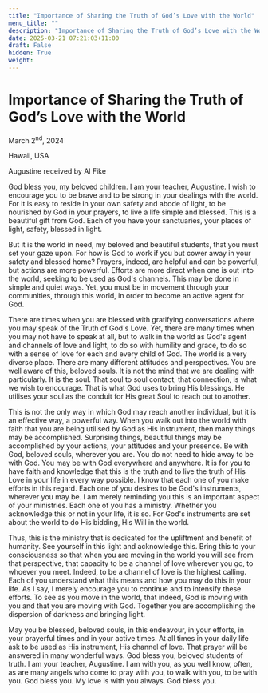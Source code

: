 ```yaml
---
title: "Importance of Sharing the Truth of God’s Love with the World"
menu_title: ""
description: "Importance of Sharing the Truth of God’s Love with the World"
date: 2025-03-21 07:21:03+11:00
draft: False
hidden: True
weight:
---
```

# Importance of Sharing the Truth of God’s Love with the World

March 2<sup>nd</sup>, 2024

Hawaii, USA

Augustine received by Al Fike

God bless you, my beloved children. I am your teacher, Augustine. I wish to encourage you to be brave and to be strong in your dealings with the world. For it is easy to reside in your own safety and abode of light, to be nourished by God in your prayers, to live a life simple and blessed. This is a beautiful gift from God. Each of you have your sanctuaries, your places of light, safety, blessed in light.

But it is the world in need, my beloved and beautiful students, that you must set your gaze upon. For how is God to work if you but cower away in your safety and blessed home? Prayers, indeed, are helpful and can be powerful, but actions are more powerful. Efforts are more direct when one is out into the world, seeking to be used as God's channels. This may be done in simple and quiet ways. Yet, you must be in movement through your communities, through this world, in order to become an active agent for God.

There are times when you are blessed with gratifying conversations where you may speak of the Truth of God's Love. Yet, there are many times when you may not have to speak at all, but to walk in the world as God's agent and channels of love and light, to do so with humility and grace, to do so with a sense of love for each and every child of God. The world is a very diverse place. There are many different attitudes and perspectives. You are well aware of this, beloved souls. It is not the mind that we are dealing with particularly. It is the soul. That soul to soul contact, that connection, is what we wish to encourage. That is what God uses to bring His blessings. He utilises your soul as the conduit for His great Soul to reach out to another.

This is not the only way in which God may reach another individual, but it is an effective way, a powerful way. When you walk out into the world with faith that you are being utilised by God as His instrument, then many things may be accomplished. Surprising things, beautiful things may be accomplished by your actions, your attitudes and your presence. Be with God, beloved souls, wherever you are. You do not need to hide away to be with God. You may be with God everywhere and anywhere. It is for you to have faith and knowledge that this is the truth and to live the truth of His Love in your life in every way possible. I know that each one of you make efforts in this regard. Each one of you desires to be God's instruments, wherever you may be. I am merely reminding you this is an important aspect of your ministries. Each one of you has a ministry. Whether you acknowledge this or not in your life, it is so. For God's instruments are set about the world to do His bidding, His Will in the world.

Thus, this is the ministry that is dedicated for the upliftment and benefit of humanity. See yourself in this light and acknowledge this. Bring this to your consciousness so that when you are moving in the world you will see from that perspective, that capacity to be a channel of love wherever you go, to whoever you meet. Indeed, to be a channel of love is the highest calling. Each of you understand what this means and how you may do this in your life. As I say, I merely encourage you to continue and to intensify these efforts. To see as you move in the world, that indeed, God is moving with you and that you are moving with God.  Together you are accomplishing the dispersion of darkness and bringing light.

May you be blessed, beloved souls, in this endeavour, in your efforts, in your prayerful times and in your active times. At all times in your daily life ask to be used as His instrument, His channel of love. That prayer will be answered in many wonderful ways. God bless you, beloved students of truth. I am your teacher, Augustine. I am with you, as you well know, often, as are many angels who come to pray with you, to walk with you, to be with you. God bless you. My love is with you always. God bless you.

